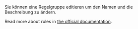 Sie können eine Regelgruppe editieren um den Namen und die Beschreibung zu ändern.

Read more about rules in [the official documentation](https://docs.firefly-iii.org/advanced-concepts/rules).